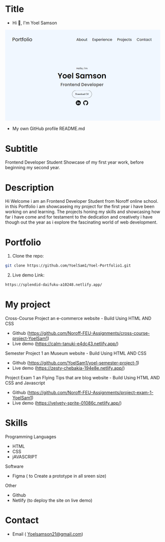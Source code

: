 # Title

- Hi 👋, I'm Yoel Samson

![image](./assets/img/portfolio-img.png)

- My own GitHub profile README.md

# Subtitle

Frontend Developer Student Showcase of my first year work, before beginning my second year.

# Description

Hi Welcome i am an Frontend Developer Student from Noroff online school. in this Portfolio i am showcaseing my project for the first year i have been working on and learning. The projects honing my skills and showcasing how far i have come and for testament to the dedication and creativety i have though out the year as i explore the fascinating world of web development.

# Portfolio

1. Clone the repo:

```bash
git clone https://github.com/YoelSam1/Yoel-Portfolio1.git
```

2. Live demo Link:

```bash
https://splendid-daifuku-a10248.netlify.app/
```

# My project

Cross-Course Project an e-commerce website - Build Using HTML AND CSS

- Github (https://github.com/Noroff-FEU-Assignments/cross-course-project-YoelSam1)
- Live demo (https://calm-tanuki-e4dc43.netlify.app/)

Semester Project 1 an Museum website - Build Using HTML AND CSS

- Github (https://github.com/YoelSam1/yoel-semester-project-1)
- Live demo (https://zesty-chebakia-194e8e.netlify.app/)

Project Exam 1 an Flying Tips that are blog website - Build Using HTML AND CSS and Javascript

- Github (https://github.com/Noroff-FEU-Assignments/project-exam-1-YoelSam1)
- Live demo (https://velvety-sprite-01086c.netlify.app/)

# Skills

Programming Languages

- HTML
- CSS
- jAVASCRIPT

Software

- Figma ( to Create a prototype in all sreen size)

Other

- Github
- Netlify (to deploy the site on live demo)

# Contact

- Email ( Yoelsamson21@gmail.com)
